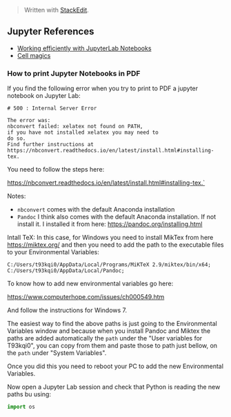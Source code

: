 


> Written with [StackEdit](https://stackedit.io/).
## Jupyter References

- [Working efficiently with JupyterLab Notebooks](https://florianwilhelm.info/2018/11/working_efficiently_with_jupyter_lab/ "Permalink to Working efficiently with JupyterLab Notebooks")
- [Cell magics](https://ipython.readthedocs.io/en/stable/interactive/magics.html)

### How to print Jupyter Notebooks in PDF
If you find the following error when you try to print to PDF a jupyter notebook on Jupyter Lab:

```
# 500 : Internal Server Error

The error was:
nbconvert failed: xelatex not found on PATH, 
if you have not installed xelatex you may need to 
do so. 
Find further instructions at https://nbconvert.readthedocs.io/en/latest/install.html#installing-tex.
```
You need to follow the steps here:

https://nbconvert.readthedocs.io/en/latest/install.html#installing-tex.`

Notes:

- `nbconvert` comes with the default Anaconda installation
- `Pandoc` I think also comes with the default Anaconda installation. If not install it. I installed it from here: https://pandoc.org/installing.html

Intall TeX: In this case, for Windows you need to install MikTex from here https://miktex.org/ and then you need to add the path to the executable files to your Environmental Variables:
```
C:/Users/t93kqi0/AppData/Local/Programs/MiKTeX 2.9/miktex/bin/x64;
C:/Users/t93kqi0/AppData/Local/Pandoc;
```
To know how to add new environmental variables go here:

https://www.computerhope.com/issues/ch000549.htm

And follow the instructions for Windows 7. 

The easiest way to find the above paths is just going to the Environmental Variables window and because when you install Pandoc and Miktex the paths are added automatically the `path`  under the "User variables for T93kqi0", you can copy from them and paste those to path just bellow, on the `path` under "System Variables". 

Once you did this you need to reboot your PC to add the new Environmental Variables. 

Now open a Jupyter Lab session and check that Python is reading the new paths bu using:

```python
import os

```
<!--stackedit_data:
eyJoaXN0b3J5IjpbLTEyMjEzMjgzOTMsODc5NjY4OTM5LDIwND
IxODE0NCw2MzYyNDE4NDEsMTUzNzgyMTc5OSwtMTk2MzExMDUs
MjAzMjE0OTYyNywtMTQ1MjA4MDA2MF19
-->